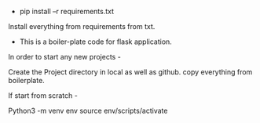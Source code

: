 

-  pip install –r requirements.txt

Install everything from requirements from txt. 
- This is a boiler-plate code for flask application. 



In order to start any new projects - 

Create the Project directory in local as well as github. 
copy everything from boilerplate. 


If start from scratch - 

Python3 -m venv env
source env/scripts/activate
